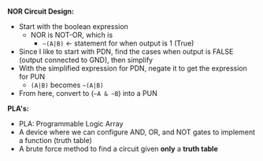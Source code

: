 **NOR Circuit Design:**
- Start with the boolean expression
	- NOR is NOT-OR, which is
		- `~(A|B)` <- statement for when output is 1 (True)
- Since I like to start with PDN, find the cases when output is FALSE (output connected to GND), then simplify
- With the simplified expression for PDN, negate it to get the expression for PUN
	- `(A|B)` becomes `~(A|B)`
- From here, convert to (`~A & ~B`) into a PUN

**PLA's:**
- PLA: Programmable Logic Array
- A device where we can configure AND, OR, and NOT gates to implement a function (truth table)
- A brute force method to find a circuit given **only** a **truth table**